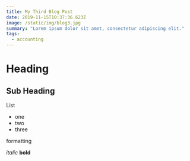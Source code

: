 ```yaml
---
title: My Third Blog Post
date: 2019-11-15T10:37:36.623Z
image: /static/img/blog3.jpg
summary: "Lorem ipsum dolor sit amet, consectetur adipiscing elit."
tags:
  - accounting
---
```


# Heading

## Sub Heading

List

- one
- two
- three

formatting

_italic_ **bold**
